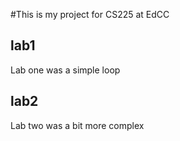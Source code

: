 #This is my project  for CS225 at EdCC

## lab1
Lab one was a simple loop

## lab2 
Lab two was a bit more complex
